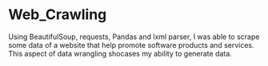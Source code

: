 # Web_Crawling
Using BeautifulSoup, requests, Pandas and lxml parser, I was able to scrape some data of a website that help promote software products and services.
This aspect of data wrangling shocases my ability to generate data.
